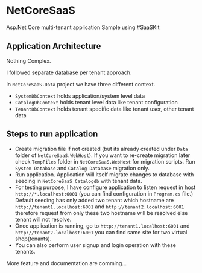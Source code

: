# NetCoreSaaS
Asp.Net Core multi-tenant application Sample using #SaaSKit

## Application Architecture
Nothing Complex.

I followed separate database per tenant approach.

In `NetCoreSaaS.Data` project we have three different context. 
+ `SystemDbContext` holds application/system level data
+ `CatalogDbContext` holds tenant level data like tenant configuration
+ `TenantDbContext` holds tenant specific data like tenant user, other tenant data

## Steps to run application
+ Create migration file if not created (but its already created under `Data` folder of `NetCoreSaaS.WebHost`). If you want to re-create migration later check `TempFiles` folder in `NetCoreSaaS.WebHost` for migration scripts. Run `System Database` and `Catalog Database` migration only.
+ Run application. Application will itself migrate changes to database with seeding in `NetCoreSaaS_Catalogdb` with tenant data.
+ For testing purpose, I have configure application to listen request in host `http://*.localhost:6001` (you can find configuration in `Program.cs` file.) Default seeding has only added two tenant which hostname are `http://tenant1.localhost:6001` and `http://tenant2.localhost:6001`  therefore request from only these two hostname will be resolved else tenant will not resolve.
+ Once application is running, go to `http://tenant1.localhost:6001` and `http://tenant2.localhost:6001` you can find same site for two virtual shop(tenants).
+ You can also perform user signup and login operation with these tenants.

More feature and documentation are comming...
